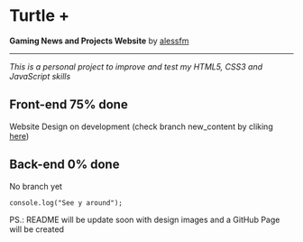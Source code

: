 # Turtle +
 **Gaming News and Projects Website** by [alessfm](https://github.com/11-AleXS)
 ***
  _This is a personal project to improve and test my HTML5, CSS3 and JavaScript skills_
  
 ## Front-end 75% done
 Website Design on development (check branch new_content by cliking [here](https://github.com/11-AleXS/Turtle_Plus/tree/new_content))

 ## Back-end 0% done
 No branch yet
 
``` console.log("See y around"); ```

PS.: README will be update soon with design images and a GitHub Page will be created 
